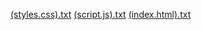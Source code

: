 [(styles.css).txt](https://github.com/user-attachments/files/21889274/styles.css.txt)
[(script.js).txt](https://github.com/user-attachments/files/21889273/script.js.txt)
[(index.html).txt](https://github.com/user-attachments/files/21889272/index.html.txt)
